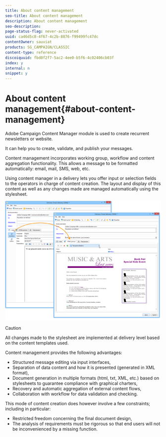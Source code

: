 ```yaml
---
title: About content management
seo-title: About content management
description: About content management
seo-description: 
page-status-flag: never-activated
uuid: ca46d5c8-4f67-4c2b-8876-f99499fc47dc
contentOwner: sauviat
products: SG_CAMPAIGN/CLASSIC
content-type: reference
discoiquuid: fbd0f2f7-5ac2-4ee0-b5f6-4c02406cb03f
index: y
internal: n
snippet: y
---
```


# About content management{#about-content-management}

Adobe Campaign Content Manager module is used to create recurrent newsletters or website.

It can help you to create, validate, and publish your messages.

Content management incorporates working group, workflow and content aggregation functionality. This allows a message to be formatted automatically: email, mail, SMS, web, etc.

Using content manager in a delivery lets you offer input or selection fields to the operators in charge of content creation. The layout and display of this content as well as any changes made are managed automatically using the stylesheet.

![](assets/s_ncs_content_create_content_sample.png)

>[!CAUTION]
>
>All changes made to the stylesheet are implemented at delivery level based on the content templates used.

Content management provides the following advantages:

* Structured message editing via input interfaces,
* Separation of data content and how it is presented (generated in XML format),
* Document generation in multiple formats (html, txt, XML, etc.) based on stylesheets to guarantee compliance with graphical charters,
* Recovery and automatic aggregation of external content flows,
* Collaboration with workflow for data validation and checking.

This mode of content creation does however involve a few constraints; including in particular:

* Restricted freedom concerning the final document design,
* The analysis of requirements must be rigorous so that end users will not be inconvenienced by a missing function.

